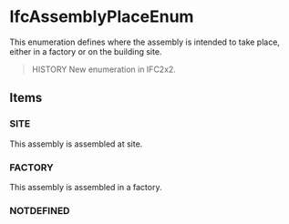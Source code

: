 # IfcAssemblyPlaceEnum

This enumeration defines where the assembly is intended to take place, either in a factory or on the building site.

> HISTORY  New enumeration in IFC2x2.

## Items

### SITE
This assembly is assembled at site.

### FACTORY
This assembly is assembled in a factory.

### NOTDEFINED


